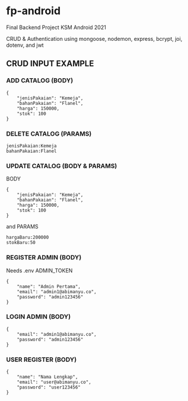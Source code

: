 # fp-android
 Final Backend Project KSM Android 2021

 CRUD & Authentication
 using mongoose, nodemon, express, bcrypt, joi, dotenv, and jwt

##  CRUD INPUT EXAMPLE
### ADD CATALOG (BODY)
```
{
    "jenisPakaian": "Kemeja",
    "bahanPakaian": "Flanel",
    "harga": 150000,
    "stok": 100
}
```
### DELETE CATALOG (PARAMS)
```
jenisPakaian:Kemeja
bahanPakaian:Flanel
```
### UPDATE CATALOG (BODY & PARAMS)
BODY
```
{
    "jenisPakaian": "Kemeja",
    "bahanPakaian": "Flanel",
    "harga": 150000,
    "stok": 100
}
```
and PARAMS
```
hargaBaru:200000
stokBaru:50
```
### REGISTER ADMIN (BODY)
Needs .env ADMIN_TOKEN
```
{
    "name": "Admin Pertama",
    "email": "admin1@abimanyu.co",
    "password": "admin123456"
}
```
### LOGIN ADMIN (BODY)
```
{
    "email": "admin1@abimanyu.co",
    "password": "admin123456"
}

```
### USER REGISTER (BODY)
```
{
    "name": "Nama Lengkap",
    "email": "user@abimanyu.co",
    "password": "user123456"
}
```